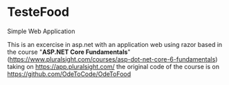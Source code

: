 # TesteFood
 Simple Web Application

This is an excercise in asp.net with an application web using razor based in the course "<b>ASP.NET Core Fundamentals</b>"(https://www.pluralsight.com/courses/asp-dot-net-core-6-fundamentals) taking on https://app.pluralsight.com/ the original code of the course is on https://github.com/OdeToCode/OdeToFood
